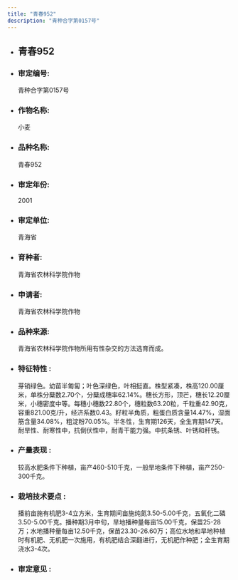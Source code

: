 ```yaml
---
title: "青春952"
description: "青种合字第0157号"
---
```

* ## 青春952
* ###  审定编号:  
   青种合字第0157号

*  ### 作物名称:  
   小麦

*   ###  品种名称: 
    青春952

*   ### 审定年份: 
    2001

*   ### 审定单位:  
    青海省

*   ### 育种者:  
    青海省农林科学院作物

*   ### 申请者:  
    青海省农林科学院作物

*   ### 品种来源:  
    青海省农林科学院作物所用有性杂交的方法选育而成。

*   ### 特征特性 : 
    芽销绿色。幼苗半匍匐；叶色深绿色，叶相挺直。株型紧凑，株高120.00厘米，单株分蘖数2.70个，分蘖成穗率62.14%。穗长方形，顶芒，穗长12.20厘米，小穗密度中等。每穗小穗数22.80个，穗粒数63.20粒，千粒重42.90克，容重821.00克/升，经济系数0.43。籽粒半角质，粗蛋白质含量14.47%，湿面筋含量34.08%，粗淀粉70.05%。半冬性，生育期126天，全生育期147天。耐旱性、耐寒性中，抗倒伏性中，耐青干能力强。中抗条锈、叶锈和秆锈。

*   ### 产量表现 : 
    较高水肥条件下种植，亩产460-510千克，一般旱地条件下种植，亩产250-300千克。

*   ### 栽培技术要点 : 
    播前亩施有机肥3-4立方米，生育期间亩施纯氮3.50-5.00千克，五氧化二磷3.50-5.00千克。播种期3月中旬，旱地播种量每亩15.00千克，保苗25-28万；水地播种量每亩12.50千克，保苗23.30-26.60万；高位水地和旱地种植时有机肥、无机肥一次施用，有机肥结合深翻进行，无机肥作种肥；全生育期浇水3-4次。

*   ### 审定意见 : 
    
